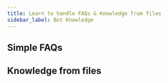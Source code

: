 ```yaml
---
title: Learn to handle FAQs & Knowledge from files
sidebar_label: Bot Knowledge
---
```


## Simple FAQs

## Knowledge from files